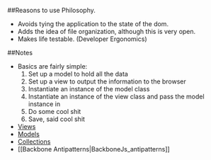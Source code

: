 ##Reasons to use Philosophy.

* Avoids tying the application to the state of the dom.
* Adds the idea of file organization, although this is very open.
* Makes life testable. (Developer Ergonomics)

##Notes

* Basics are fairly simple:
  1. Set up a model to hold all the data
  1. Set up a view to output the information to the browser
  1. Instantiate an instance of the model class
  1. Instantiate an instance of the view class and pass the model
     instance in
  1. Do some cool shit
  1. Save, said cool shit
* [Views][1]
* [Models][2]
* [Collections][3]
* [[Backbone Antipatterns|BackboneJs_antipatterns]]

[1]: BackboneJs_views
[2]: BackboneJs_models
[3]: BackboneJs_collections

